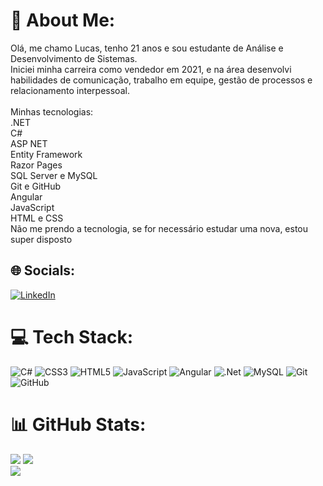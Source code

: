 # 💫 About Me:
Olá, me chamo Lucas, tenho 21 anos e sou estudante de Análise e Desenvolvimento de Sistemas.<br>Iniciei minha carreira como vendedor em 2021, e na área desenvolvi habilidades de comunicação, trabalho em equipe, gestão de processos e relacionamento interpessoal.<br><br>Minhas tecnologias:<br>.NET<br>C#<br>ASP NET<br>Entity Framework<br>Razor Pages<br>SQL Server e MySQL<br>Git e GitHub<br>Angular<br>JavaScript<br>HTML e CSS <br>
Não me prendo a tecnologia, se for necessário estudar uma nova, estou super disposto


## 🌐 Socials:
[![LinkedIn](https://img.shields.io/badge/LinkedIn-%230077B5.svg?logo=linkedin&logoColor=white)](https://www.linkedin.com/in/lucas-bulha)

# 💻 Tech Stack:
![C#](https://img.shields.io/badge/c%23-%23239120.svg?style=flat&logo=csharp&logoColor=white) ![CSS3](https://img.shields.io/badge/css3-%231572B6.svg?style=flat&logo=css3&logoColor=white) ![HTML5](https://img.shields.io/badge/html5-%23E34F26.svg?style=flat&logo=html5&logoColor=white) ![JavaScript](https://img.shields.io/badge/javascript-%23323330.svg?style=flat&logo=javascript&logoColor=%23F7DF1E) ![Angular](https://img.shields.io/badge/angular-%23DD0031.svg?style=flat&logo=angular&logoColor=white) ![.Net](https://img.shields.io/badge/.NET-5C2D91?style=flat&logo=.net&logoColor=white) ![MySQL](https://img.shields.io/badge/mysql-4479A1.svg?style=flat&logo=mysql&logoColor=white) ![Git](https://img.shields.io/badge/git-%23F05033.svg?style=flat&logo=git&logoColor=white) ![GitHub](https://img.shields.io/badge/github-%23121011.svg?style=flat&logo=github&logoColor=white)
# 📊 GitHub Stats:
![](https://github-readme-stats.vercel.app/api?username=lucascontee&theme=dracula&hide_border=true&include_all_commits=false&count_private=false)
![](https://github-readme-streak-stats.herokuapp.com/?user=lucascontee&theme=dracula&hide_border=true)<br/>
![](https://github-readme-stats.vercel.app/api/top-langs/?username=lucascontee&theme=dracula&hide_border=true&include_all_commits=false&count_private=false&layout=compact)

<!-- Proudly created with GPRM ( https://gprm.itsvg.in ) -->
